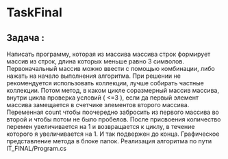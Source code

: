 # TaskFinal

## Задача :

Написать программу, которая из массива массива строк формирует массив из строк, длина которых меньше равно 3 символов. 
Первоначальный массив можно ввести с помощью комбинации, либо нажать на начало выполнения алгоритма. 
При решении не рекомендуется использовать коллекции, лучше собирать частные коллекции. 
Потом метод, в каком цикле соразмерный массив массива, внутри цикла проверка условий ( <=3 ), если да первый элемент массива замещается в счетчике элементов второго массива. 
Переменная count чтобы поочередно забросить из первого массива во второй и чтобы потом не было пробелов. 
После присвоения количество перемен увеличивается на 1 и возвращается к циклу, в течение которого я увеличивается на 1. И так подвержен до конца. 
Графическое представление метода в блоке папок. Реализация алгоритма по пути IT_FINAL/Program.cs
